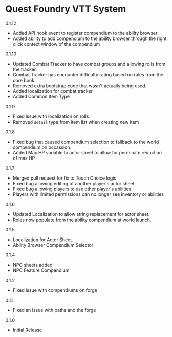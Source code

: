 # Quest Foundry VTT System

0.1.12

-   Added API hook event to register compendium to the ability browser
-   Added ability to add compendium to the ability browser through the right click context window of the compendium

0.1.10

-   Updated Combat Tracker to have combat groups and allowing rolls from the tracker.
-   Combat Tracker has encounter difficulty rating based on rules from the core book
-   Removed extra bootstrap code that wasn't actually being used.
-   Added localization for combat tracker
-   Added Common Item Type

0.1.9

-   Fixed issue with localization on rolls
-   Removed `detail` type from item list when creating new item

0.1.8

-   Fixed bug that caused compendium selection to fallback to the world compendium on occassion.
-   Added Max HP variable to actor sheet to allow for perminate reduction of max HP

0.1.7

-   Merged pull request for fix to Touch Choice logic
-   Fixed bug allowing editing of another player's actor sheet
-   Fixed bug allowing players to use other player's abilities
-   Players with limited permissions can no longer see inventory or abilities

0.1.6

-   Updated Localization to allow string replacement for actor sheet.
-   Roles now populate from the ability compendium at world launch.

0.1.5

-   Localization for Actor Sheet.
-   Ability Browser Compendium Selector

0.1.4

-   NPC sheets added
-   NPC Feature Compendium

0.1.2

-   Fixed issue with compendiums on forge

0.1.1

-   Fixed an issue with paths and the forge

0.1.0

-   Initial Release
